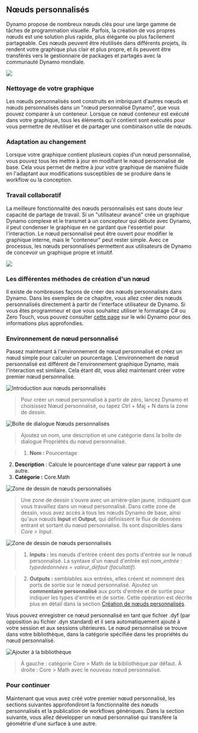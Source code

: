 

## Nœuds personnalisés

Dynamo propose de nombreux nœuds clés pour une large gamme de tâches de programmation visuelle. Parfois, la création de vos propres nœuds est une solution plus rapide, plus élégante ou plus facilement partageable. Ces nœuds peuvent être réutilisés dans différents projets, ils rendent votre graphique plus clair et plus propre, et ils peuvent être transférés vers le gestionnaire de packages et partagés avec la communauté Dynamo mondiale.

![](images/10-1/cn.jpg)

### Nettoyage de votre graphique

Les nœuds personnalisés sont construits en imbriquant d'autres nœuds et nœuds personnalisés dans un "nœud personnalisé Dynamo", que vous pouvez comparer à un conteneur. Lorsque ce nœud conteneur est exécuté dans votre graphique, tous les éléments qu'il contient sont exécutés pour vous permettre de réutiliser et de partager une combinaison utile de nœuds.

### Adaptation au changement

Lorsque votre graphique contient plusieurs copies d'un nœud personnalisé, vous pouvez tous les mettre à jour en modifiant le nœud personnalisé de base. Cela vous permet de mettre à jour votre graphique de manière fluide en l'adaptant aux modifications susceptibles de se produire dans le workflow ou la conception.

### Travail collaboratif

La meilleure fonctionnalité des nœuds personnalisés est sans doute leur capacité de partage de travail. Si un "utilisateur avancé" crée un graphique Dynamo complexe et le transmet à un concepteur qui débute avec Dynamo, il peut condenser le graphique en ne gardant que l'essentiel pour l'interaction. Le nœud personnalisé peut être ouvert pour modifier le graphique interne, mais le "conteneur" peut rester simple. Avec ce processus, les nœuds personnalisés permettent aux utilisateurs de Dynamo de concevoir un graphique propre et intuitif.

![](images/10-1/customNodeDiagram.jpg)

### Les différentes méthodes de création d'un nœud

Il existe de nombreuses façons de créer des nœuds personnalisés dans Dynamo. Dans les exemples de ce chapitre, vous allez créer des nœuds personnalisés directement à partir de l'interface utilisateur de Dynamo. Si vous êtes programmeur et que vous souhaitez utiliser le formatage C# ou Zero Touch, vous pouvez consulter [cette page](https://github.com/DynamoDS/Dynamo/wiki/How-To-Create-Your-Own-Nodes) sur le wiki Dynamo pour des informations plus approfondies.

### Environnement de nœud personnalisé

Passez maintenant à l'environnement de nœud personnalisé et créez un nœud simple pour calculer un pourcentage. L'environnement de nœud personnalisé est différent de l'environnement graphique Dynamo, mais l'interaction est similaire. Cela étant dit, vous allez maintenant créer votre premier nœud personnalisé.

![Introduction aux nœuds personnalisés](images/10-1/CustomNodes01.jpg)

> Pour créer un nœud personnalisé à partir de zéro, lancez Dynamo et choisissez Nœud personnalisé, ou tapez Ctrl + Maj + N dans la zone de dessin.

![Boîte de dialogue Nœuds personnalisés](images/10-1/CustomNodes02.jpg)

> Ajoutez un nom, une description et une catégorie dans la boîte de dialogue Propriétés du nœud personnalisé.

> 1. **Nom :** Pourcentage
2. **Description** : Calcule le pourcentage d'une valeur par rapport à une autre.
3. **Catégorie :** Core.Math

![Zone de dessin de nœuds personnalisés](images/10-1/CustomNodes03.jpg)

> Une zone de dessin s'ouvre avec un arrière-plan jaune, indiquant que vous travaillez dans un nœud personnalisé. Dans cette zone de dessin, vous avez accès à tous les nœuds Dynamo de base, ainsi qu'aux nœuds **Input** et **Output**, qui définissent le flux de données entrant et sortant du nœud personnalisé. Ils sont disponibles dans *Core > Input*.

![Zone de dessin de nœuds personnalisés](images/10-1/CustomNodes04.jpg)

> 1. **Inputs :** les nœuds d'entrée créent des ports d'entrée sur le nœud personnalisé. La syntaxe d'un nœud d'entrée est *nom_entrée : typededonnées = valeur_défaut (facultatif).*

>2. **Outputs :** semblables aux entrées, elles créent et nomment des ports de sortie sur le nœud personnalisé. Ajoutez un **commentaire personnalisé** aux ports d'entrée et de sortie pour indiquer les types d'entrée et de sortie. Cette opération est décrite plus en détail dans la section [Création de nœuds personnalisés](10-2_Creating.md).

Vous pouvez enregistrer ce nœud personnalisé en tant que fichier .dyf (par opposition au fichier .dyn standard) et il sera automatiquement ajouté à votre session et aux sessions ultérieures. Le nœud personnalisé se trouve dans votre bibliothèque, dans la catégorie spécifiée dans les propriétés du nœud personnalisé.

![Ajouter à la bibliothèque](images/10-1/CustomNodes05.jpg)

> À gauche : catégorie Core > Math de la bibliothèque par défaut. 
À droite : Core > Math avec le nouveau nœud personnalisé.

### Pour continuer

Maintenant que vous avez créé votre premier nœud personnalisé, les sections suivantes approfondiront la fonctionnalité des nœuds personnalisés et la publication de workflows génériques. Dans la section suivante, vous allez développer un nœud personnalisé qui transfère la géométrie d'une surface à une autre.

